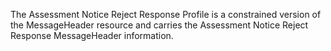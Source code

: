 
The Assessment Notice Reject Response Profile is a constrained version of the MessageHeader resource and carries the Assessment Notice Reject Response MessageHeader information. 

